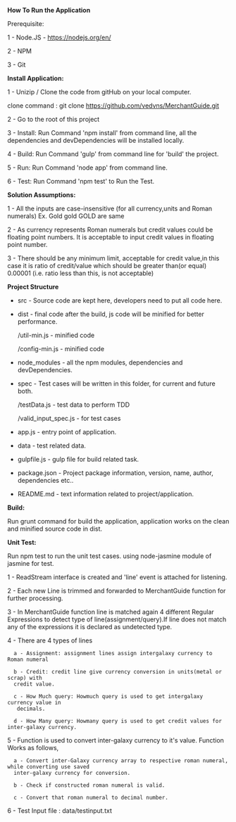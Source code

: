 **How To Run the Application**


Prerequisite:


1 - Node.JS - https://nodejs.org/en/

2 - NPM

3 - Git


**Install Application:**


1 - Unizip / Clone the code from gitHub on your local computer.

clone command : git clone https://github.com/vedvns/MerchantGuide.git

2 - Go to the root of this project

3 - Install: Run Command 'npm install' from command line, all the dependencies and devDependencies will be installed locally.

4 - Build: Run Command 'gulp' from command line for 'build' the project.

5 - Run: Run Command 'node app' from command line.

6 - Test: Run Command 'npm test' to Run the Test.



**Solution Assumptions:**

1 - All the inputs are case-insensitive (for all currency,units and Roman numerals)
  Ex. Gold gold GOLD are same

2 - As currency represents Roman numerals but credit values could be floating point numbers.
It is acceptable to input credit values in floating point number.

3 - There should be any minimum limit, acceptable for credit value,in this case it is ratio of
credit/value which should be greater than(or equal) 0.00001 (i.e. ratio less than this, is not acceptable)


**Project Structure**

  - src - Source code are kept here, developers need to put all code here.
  - dist - final code after the build, js code will be minified for better performance.

      /util-min.js    - minified code

      /config-min.js   - minified code

  - node_modules - all the npm modules, dependencies and devDependencies.
  - spec - Test cases will be written in this folder, for current and future both.

      /testData.js  - test data to perform TDD

      /valid_input_spec.js -  for test cases   

  - app.js - entry point of application.
  - data - test related data.
  - gulpfile.js - gulp file for build related task.
  - package.json - Project package information, version, name, author, dependencies etc..
  - README.md - text information related to project/application.


**Build:**

 Run grunt command for build the application, application works on the clean and minified source code in dist.


**Unit Test:**

Run npm test to run the unit test cases. using node-jasmine module of jasmine for test.


1 - ReadStream interface is created and 'line' event is attached for listening.

2 - Each new Line is trimmed and forwarded to MerchantGuide function for further processing.

3 - In MerchantGuide function line is matched again 4 different Regular Expressions to
detect type of line(assignment/query).If line does not match any of the expressions
it is declared as undetected type.

4 - There are 4 types of lines

      a - Assignment: assignment lines assign intergalaxy currency to Roman numeral

      b - Credit: credit line give currency conversion in units(metal or scrap) with
      credit value.

      c - How Much query: Howmuch query is used to get intergalaxy currency value in
       decimals.

      d - How Many query: Howmany query is used to get credit values for inter-galaxy currency.

5 - Function is used to convert inter-galaxy currency to it's value.
Function Works as follows,

      a - Convert inter-Galaxy currency array to respective roman numeral, while converting use saved
      inter-galaxy currency for conversion.

      b - Check if constructed roman numeral is valid.

      c - Convert that roman numeral to decimal number.

6 - Test Input file : data/testinput.txt
